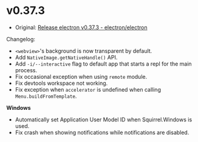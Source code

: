 # v0.37.3

* Original: [Release electron v0.37.3 - electron/electron](https://github.com/electron/electron/releases/tag/v0.37.3)

Changelog:

* `<webview>`'s background is now transparent by default.
* Add `NativeImage.getNativeHandle()` API.
* Add `-i/--interactive` flag to default app that starts a repl for the main process.
* Fix occasional exception when using `remote` module.
* Fix devtools workspace not working.
* Fix exception when `accelerator` is undefined when calling `Menu.buildFromTemplate`.

**Windows**

* Automatically set Application User Model ID when Squirrel.Windows is used.
* Fix crash when showing notifications while notifications are disabled.
